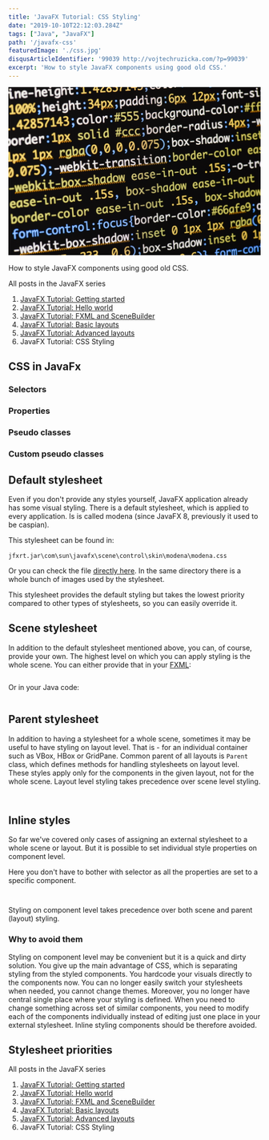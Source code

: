 ```yaml
---
title: 'JavaFX Tutorial: CSS Styling'
date: "2019-10-10T22:12:03.284Z"
tags: ["Java", "JavaFX"]
path: '/javafx-css'
featuredImage: './css.jpg'
disqusArticleIdentifier: '99039 http://vojtechruzicka.com/?p=99039'
excerpt: 'How to style JavaFX components using good old CSS.'
---
```


![CSS In JavaFX](./css.jpg)

How to style JavaFX components using good old CSS.

<!--TODO remove this after they fix gatsby-remark-series -->
<div class="series-table-of-content">
  <div>All posts in the JavaFX series</div>
  <ol>
    <li><a href="/javafx-getting-started">JavaFX Tutorial: Getting started</a></li>
    <li><a href="/javafx-hello-world">JavaFX Tutorial: Hello world</a></li>
    <li><a href="/javafx-fxml-scene-builder">JavaFX Tutorial: FXML and SceneBuilder</a></li>
    <li><a href="/javafx-layouts-basic">JavaFX Tutorial: Basic layouts</a></li>
    <li><a href="/javafx-layouts-advanced">JavaFX Tutorial: Advanced layouts</a></li>
    <li class="series-current">JavaFX Tutorial: CSS Styling</li>
  </ol>
</div>

## CSS in JavaFx

### Selectors

### Properties

### Pseudo classes

### Custom pseudo classes 

## Default stylesheet
Even if you don't provide any styles yourself, JavaFX application already has some visual styling. There is a default stylesheet, which is applied to every application. Is is called modena (since JavaFX 8, previously it used to be caspian).

This stylesheet can be found in:

```
jfxrt.jar\com\sun\javafx\scene\control\skin\modena\modena.css
```

Or you can check the file [directly here](modena.css). In the same directory there is a whole bunch of images used by the stylesheet.

This stylesheet provides the default styling but takes the lowest priority compared to other types of stylesheets, so you can easily override it.

## Scene stylesheet
In addition to the default stylesheet mentioned above, you can, of course, provide your own. The highest level on which you can apply styling is the whole scene. You can either provide that in your [FXML](/javafx-fxml-scene-builder):

```xml

```

Or in your Java code:

```java

```

## Parent stylesheet
In addition to having a stylesheet for a whole scene, sometimes it may be useful to have styling on layout level. That is - for an individual container such as VBox, HBox or GridPane. Common parent of all layouts is `Parent` class, which defines methods for handling stylesheets on layout level. These styles apply only for the components in the given layout, not for the whole scene. Layout level styling takes precedence over scene level styling.

```xml

```

```java

```

## Inline styles
So far we've covered only cases of assigning an external stylesheet to a whole scene or layout. But it is possible to set individual style properties on component level.

Here you don't have to bother with selector as all the properties are set to a specific component.

```xml

```

```java

```

Styling on component level takes precedence over both scene and parent (layout) styling.

### Why to avoid them
Styling on component level may be convenient but it is a quick and dirty solution. You give up the main advantage of CSS, which is separating styling from the styled components. You hardcode your visuals directly to the components now. You can no longer easily switch your stylesheets when needed, you cannot change themes. Moreover, you no longer have central single place where your styling is defined. When you need to change something across set of similar components, you need to modify each of the components individually instead of editing just one place in your external stylesheet. Inline styling components should be therefore avoided.

## Stylesheet priorities




<!--TODO remove this after they fix gatsby-remark-series -->
<div class="series-table-of-content">
  <div>All posts in the JavaFX series</div>
  <ol>
    <li><a href="/javafx-getting-started">JavaFX Tutorial: Getting started</a></li>
    <li><a href="/javafx-hello-world">JavaFX Tutorial: Hello world</a></li>
    <li><a href="/javafx-fxml-scene-builder">JavaFX Tutorial: FXML and SceneBuilder</a></li>
    <li><a href="/javafx-layouts-basic">JavaFX Tutorial: Basic layouts</a></li>
    <li><a href="/javafx-layouts-advanced">JavaFX Tutorial: Advanced layouts</a></li>
    <li class="series-current">JavaFX Tutorial: CSS Styling</li>
  </ol>
</div>
